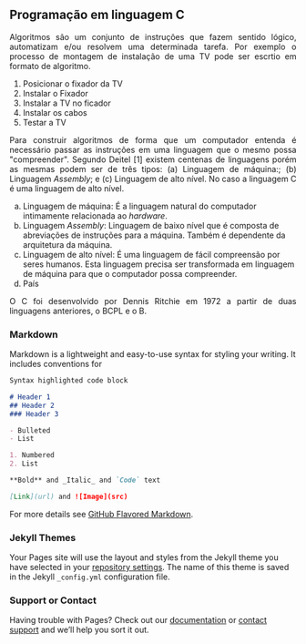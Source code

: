 ## Programação em linguagem C

<p align="justify"> Algoritmos são um conjunto de instruções que fazem sentido lógico, automatizam e/ou resolvem uma determinada tarefa. Por exemplo o processo de montagem de instalação de uma TV pode ser escrtio em formato de algoritmo.</p>

<ol>
<li>Posicionar o fixador da TV</li>
<li>Instalar o Fixador</li>
<li>Instalar a TV no ficador</li>
<li>Instalar os cabos</li>
<li>Testar a TV</li>
</ol>

<p align="justify">Para construir algoritmos de forma que um computador entenda é necessário passar as instruções em uma linguagem que o mesmo possa "compreender". Segundo Deitel [1] existem centenas de linguagens porém as mesmas podem ser de três tipos: (a) Linguagem de máquina:; (b) Linguagem <i>Assembly</i>; e (c) Linguagem de alto nível. No caso a linguagem C é uma linguagem de alto nível.</p>
 
<ol type="a">
<li>Linguagem de máquina: É a linguagem natural do computador intimamente relacionada ao <i>hardware</i>.</li>
<li>Linguagem <i>Assembly</i>: Linguagem de baixo nível que é composta de abreviações de instruções para a máquina. Também é dependente da arquitetura da máquina.</li>
<li>Linguagem de alto nível: É uma linguagem de fácil compreensão por seres humanos. Esta linguagem precisa ser transformada em linguagem de máquina para que o computador possa compreender.</li>
<li>País</li>
</ol>

<p align="justify">O C foi desenvolvido por Dennis Ritchie em 1972 a partir de duas linguagens anteriores, o BCPL e o B.</p>

### Markdown

Markdown is a lightweight and easy-to-use syntax for styling your writing. It includes conventions for

```markdown
Syntax highlighted code block

# Header 1
## Header 2
### Header 3

- Bulleted
- List

1. Numbered
2. List

**Bold** and _Italic_ and `Code` text

[Link](url) and ![Image](src)
```

For more details see [GitHub Flavored Markdown](https://guides.github.com/features/mastering-markdown/).

### Jekyll Themes

Your Pages site will use the layout and styles from the Jekyll theme you have selected in your [repository settings](https://github.com/wmpjrufg/PROGRAMACAO-ESTRUTURADA-EM-C/settings/pages). The name of this theme is saved in the Jekyll `_config.yml` configuration file.

### Support or Contact

Having trouble with Pages? Check out our [documentation](https://docs.github.com/categories/github-pages-basics/) or [contact support](https://support.github.com/contact) and we’ll help you sort it out.
